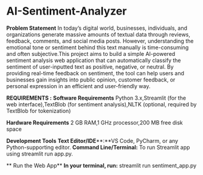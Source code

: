 # AI-Sentiment-Analyzer
**Problem Statement**
In today’s digital world, businesses, individuals, and organizations generate massive amounts of textual data through reviews, feedback, comments, and social media posts. However, understanding the emotional tone or sentiment behind this text manually is time-consuming and often subjective.This project aims to build a simple AI-powered sentiment analysis web application that can automatically classify the sentiment of user-inputted text as positive, negative, or neutral. By providing real-time feedback on sentiment, the tool can help users and businesses gain insights into public opinion, customer feedback, or personal expression in an efficient and user-friendly way.

**REQUIREMENTS :**
**Software Requirements**
Python 3.x,Streamlit (for the web interface),TextBlob (for sentiment analysis),NLTK (optional, required by TextBlob for tokenization)

**Hardware Requirements**
2 GB RAM,1 GHz processor,200 MB free disk space

**Development Tools**
**Text Editor/IDE****:**VS Code, PyCharm, or any Python-supporting editor.
**Command Line/Terminal:** To run Streamlit app using streamlit run app.py.

** Run the Web App**
**In your terminal, run:**
streamlit run sentiment_app.py
